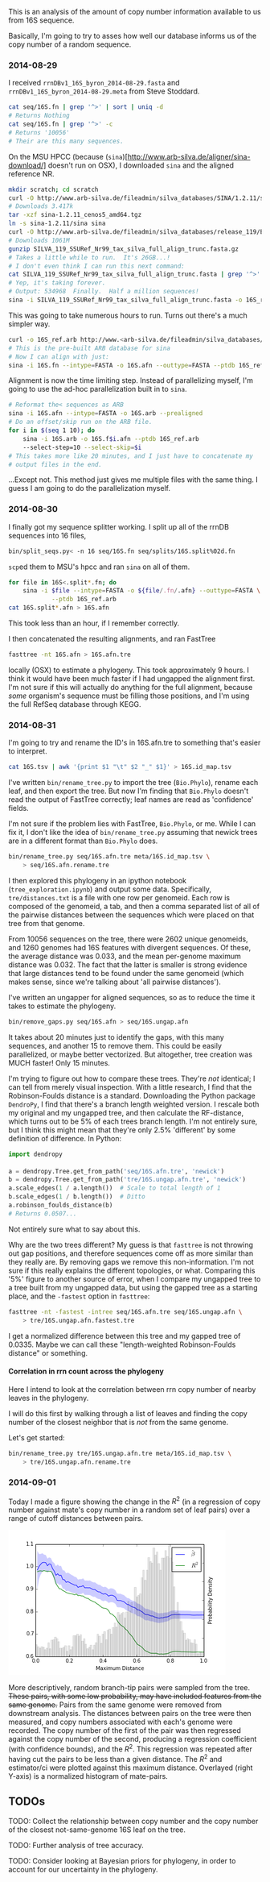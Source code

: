 This is an analysis of the amount of copy number information available to us
from 16S sequence.

Basically, I'm going to try to asses how well our database informs us of
the copy number of a random sequence.


### 2014-08-29 ###
I received `rrnDBv1_16S_byron_2014-08-29.fasta` and
`rrnDBv1_16S_byron_2014-08-29.meta` from Steve Stoddard.

```bash
cat seq/16S.fn | grep '^>' | sort | uniq -d
# Returns Nothing
cat seq/16S.fn | grep '^>' -c
# Returns '10056'
# Their are this many sequences.
```

On the MSU HPCC (because
(`sina`)[http://www.arb-silva.de/aligner/sina-download/] doesn't run on OSX),
I downloaded `sina` and the aligned reference NR.

```bash
mkdir scratch; cd scratch
curl -O http://www.arb-silva.de/fileadmin/silva_databases/SINA/1.2.11/sina-1.2.11_centos5_amd64.tgz
# Downloads 3.417k
tar -xzf sina-1.2.11_cenos5_amd64.tgz
ln -s sina-1.2.11/sina sina
curl -O http://www.arb-silva.de/fileadmin/silva_databases/release_119/Exports/SILVA_119_SSURef_Nr99_tax_silva_full_align_trunc.fasta.gz
# Downloads 1061M
gunzip SILVA_119_SSURef_Nr99_tax_silva_full_align_trunc.fasta.gz
# Takes a little while to run.  It's 26GB...!
# I don't even think I can run this next command:
cat SILVA_119_SSURef_Nr99_tax_silva_full_align_trunc.fasta | grep '^>' -c
# Yep, it's taking forever.
# Output: 534968  Finally.  Half a million sequences!
sina -i SILVA_119_SSURef_Nr99_tax_silva_full_align_trunc.fasta -o 16S_ref.arb
```

This was going to take numerous hours to run.  Turns out there's a much
simpler way.

```bash
curl -o 16S_ref.arb http://www.<arb-silva.de/fileadmin/silva_databases/release_119/ARB_files/SSURef_NR99_119_SILVA_14_07_14_opt.arb
# This is the pre-built ARB database for sina
# Now I can align with just:
sina -i 16S.fn --intype=FASTA -o 16S.afn --outtype=FASTA --ptdb 16S_ref.arb
```

Alignment is now the time limiting step.
Instead of parallelizing myself, I'm going to use the ad-hoc parallelization
built in to `sina`.

```bash
# Reformat the< sequences as ARB
sina -i 16S.afn --intype=FASTA -o 16S.arb --prealigned
# Do an offset/skip run on the ARB file.
for i in $(seq 1 10); do
    sina -i 16S.arb -o 16S.f$i.afn --ptdb 16S_ref.arb
    --select-step=10 --select-skip=$i
# This takes more like 20 minutes, and I just have to concatenate my
# output files in the end.
```

...Except not.  This method just gives me multiple files with the same thing.
I guess I am going to do the parallelization myself.


### 2014-08-30 ###
I finally got my sequence splitter working.
I split up all of the rrnDB sequences into 16 files,

```bash
bin/split_seqs.py< -n 16 seq/16S.fn seq/splits/16S.split%02d.fn
```

`scp`ed them to MSU's hpcc and ran `sina` on all of them.

```bash
for file in 16S<.split*.fn; do
    sina -i $file --intype=FASTA -o ${file/.fn/.afn} --outtype=FASTA \
            --ptdb 16S_ref.arb
cat 16S.split*.afn > 16S.afn
```

This took less than an hour, if I remember correctly.

I then concatenated the resulting alignments, and ran FastTree

```bash
fasttree -nt 16S.afn > 16S.afn.tre
```

locally (OSX) to estimate a phylogeny.  This took approximately
9 hours.  I think it would have been much faster if I had ungapped the
alignment first.
I'm not sure if this will actually do anything for the full alignment,
because *some* organism's sequence must be filling those positions, and I'm
using the full RefSeq database through KEGG.


### 2014-08-31 ###
I'm going to try and rename the ID's in 16S.afn.tre to something that's
easier to interpret.

```bash
cat 16S.tsv | awk '{print $1 "\t" $2 "_" $1}' > 16S.id_map.tsv
```

I've written `bin/rename_tree.py` to import the tree (`Bio.Phylo`),
rename each leaf, and then export the tree.
But now I'm finding that `Bio.Phylo` doesn't read the output of FastTree
correctly; leaf names are read as 'confidence' fields.

I'm not sure if the problem lies with FastTree, `Bio.Phylo`, or me.
While I can fix it, I don't like the idea of `bin/rename_tree.py` assuming
that newick trees are in a different format than `Bio.Phylo` does.

```bash
bin/rename_tree.py seq/16S.afn.tre meta/16S.id_map.tsv \
    > seq/16S.afn.rename.tre
```

I then explored this phylogeny in an ipython notebook
(`tree_exploration.ipynb`) and output some data.
Specifically, `tre/distances.txt` is a file with one row per genomeid.
Each row is composed of the genomeid, a tab, and then a comma separated list of
all of the pairwise distances between the sequences which were placed on that
tree from that genome.

From 10056 sequences on the tree, there were 2602 unique genomeids, and
1260 genomes had 16S features with divergent sequences.
Of these, the average distance was 0.033, and the mean per-genome maximum
distance was 0.032.
The fact that the latter is smaller is strong evidence that large distances
tend to be found under the same genomeid (which makes sense, since we're
talking about 'all pairwise distances').

I've written an ungapper for aligned sequences, so as to reduce the time
it takes to estimate the phylogeny.

```bash
bin/remove_gaps.py seq/16S.afn > seq/16S.ungap.afn
```

It takes about 20 minutes just to identify the gaps, with this many sequences,
and another 15 to remove them.
This could be easily parallelized, or maybe better vectorized.
But altogether, tree creation was MUCH faster!  Only 15 minutes.

I'm trying to figure out how to compare these trees.
They're *not* identical; I can tell from merely visual inspection.
With a little research, I find that the Robinson-Foulds distance
is a standard.
Downloading the Python package `DendroPy`, I find that there's a
branch length weighted version.
I rescale both my original and my ungapped tree, and then
calculate the RF-distance, which turns out to be 5% of each trees
branch length.
I'm not entirely sure, but I think this might mean that they're only
2.5% 'different' by some definition of difference.
In Python:

```python
import dendropy

a = dendropy.Tree.get_from_path('seq/16S.afn.tre', 'newick')
b = dendropy.Tree.get_from_path('tre/16S.ungap.afn.tre', 'newick')
a.scale_edges(1 / a.length())  # Scale to total length of 1
b.scale_edges(1 / b.length())  # Ditto
a.robinson_foulds_distance(b)
# Returns 0.0507...
```

Not entirely sure what to say about this.

Why are the two trees different?  My guess is that `fasttree` is not
throwing out gap positions, and therefore sequences come off as more similar
than they really are.
By removing gaps we remove this non-information.
I'm not sure if this really explains the different topologies, or what.
Comparing this '5%' figure to another source of error, when I compare my
ungapped tree to a tree built from my ungapped data, but using the
gapped tree as a starting place, and the `-fastest` option in `fasttree`:

```bash
fasttree -nt -fastest -intree seq/16S.afn.tre seq/16S.ungap.afn \
    > tre/16S.ungap.afn.fastest.tre
```

I get a normalized difference between this tree and my gapped tree of 0.0335.
Maybe we can call these "length-weighted Robinson-Foulds distance" or
something.

#### Correlation in rrn count across the phylogeny ####
Here I intend to look at the correlation between rrn copy number
of nearby leaves in the phylogeny.

I will do this first by walking through a list of leaves and finding the
copy number of the closest neighbor that is *not* from the same genome.

Let's get started:

```bash
bin/rename_tree.py tre/16S.ungap.afn.tre meta/16S.id_map.tsv \
    > tre/16S.ungap.afn.rename.tre
```


### 2014-09-01 ###
Today I made a figure showing the change in the $R^2$ (in a regression
of copy number against mate's copy number in a random set of leaf pairs)
over a range of cutoff distances between pairs.

![](res/2014-09-01_fig1.png)

More descriptively, random branch-tip pairs were sampled from the tree.
~~These pairs, with some low probability, may have included features from the
same genome.~~
Pairs from the same genome were removed from downstream analysis.
The distances between pairs on the tree were then measured, and copy numbers
associated with each's genome were recorded.
The copy number of the first of the pair was then regressed against
the copy number of the second, producing a regression coefficient (with
confidence bounds), and the $R^2$.
This regression was repeated after having cut the pairs to be less than a
given distance.
The $R^2$ and estimator/ci were plotted against this maximum distance.
Overlayed (right Y-axis) is a normalized histogram of mate-pairs.

## TODOs ##
TODO: Collect the relationship between copy number
      and the copy number of the closest not-same-genome 16S leaf on the
      tree.

TODO: Further analysis of tree accuracy.

TODO: Consider looking at Bayesian priors for phylogeny, in order
      to account for our uncertainty in the phylogeny.
